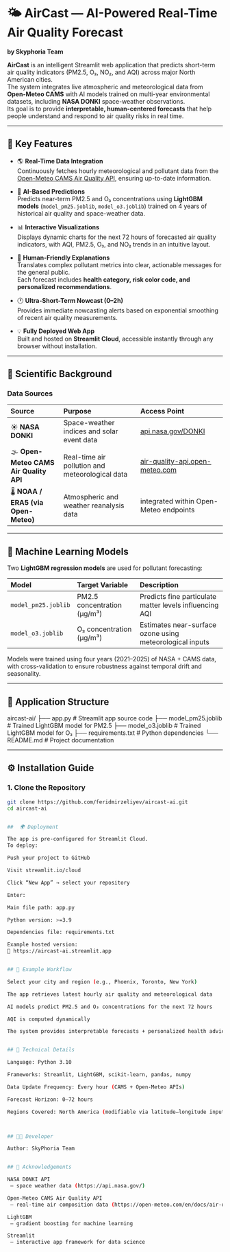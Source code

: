 # 🌤 AirCast — AI-Powered Real-Time Air Quality Forecast
**by Skyphoria Team**

**AirCast** is an intelligent Streamlit web application that predicts short-term air quality indicators (PM2.5, O₃, NO₂, and AQI) across major North American cities.  
The system integrates live atmospheric and meteorological data from **Open-Meteo CAMS** with AI models trained on multi-year environmental datasets, including **NASA DONKI** space-weather observations.  
Its goal is to provide **interpretable, human-centered forecasts** that help people understand and respond to air quality risks in real time.

---

## 🚀 Key Features

- 🌎 **Real-Time Data Integration**  
  Continuously fetches hourly meteorological and pollutant data from the [Open-Meteo CAMS Air Quality API](https://open-meteo.com/en/docs/air-quality-api), ensuring up-to-date information.

- 🤖 **AI-Based Predictions**  
  Predicts near-term PM2.5 and O₃ concentrations using **LightGBM models** (`model_pm25.joblib`, `model_o3.joblib`) trained on 4 years of historical air quality and space-weather data.

- 📊 **Interactive Visualizations**  
  Displays dynamic charts for the next 72 hours of forecasted air quality indicators, with AQI, PM2.5, O₃, and NO₂ trends in an intuitive layout.

- 💬 **Human-Friendly Explanations**  
  Translates complex pollutant metrics into clear, actionable messages for the general public.  
  Each forecast includes **health category, risk color code, and personalized recommendations**.

- 🕐 **Ultra-Short-Term Nowcast (0–2h)**  
  Provides immediate nowcasting alerts based on exponential smoothing of recent air quality measurements.

- 💡 **Fully Deployed Web App**  
  Built and hosted on **Streamlit Cloud**, accessible instantly through any browser without installation.

---

## 🧠 Scientific Background

### Data Sources

| Source | Purpose | Access Point |
|:--------|:----------|:-------------|
| ☀️ **NASA DONKI** | Space-weather indices and solar event data | [api.nasa.gov/DONKI](https://api.nasa.gov/) |
| 🌫 **Open-Meteo CAMS Air Quality API** | Real-time air pollution and meteorological data | [air-quality-api.open-meteo.com](https://open-meteo.com/en/docs/air-quality-api) |
| 🌡 **NOAA / ERA5 (via Open-Meteo)** | Atmospheric and weather reanalysis data | integrated within Open-Meteo endpoints |

---

## 🧩 Machine Learning Models

Two **LightGBM regression models** are used for pollutant forecasting:

| Model | Target Variable | Description |
|:------|:----------------|:-------------|
| `model_pm25.joblib` | PM2.5 concentration (µg/m³) | Predicts fine particulate matter levels influencing AQI |
| `model_o3.joblib` | O₃ concentration (µg/m³) | Estimates near-surface ozone using meteorological inputs |

Models were trained using four years (2021–2025) of NASA + CAMS data, with cross-validation to ensure robustness against temporal drift and seasonality.

---

## 📘 Application Structure

aircast-ai/
├── app.py # Streamlit app source code
├── model_pm25.joblib # Trained LightGBM model for PM2.5
├── model_o3.joblib # Trained LightGBM model for O₃
├── requirements.txt # Python dependencies
└── README.md # Project documentation

---

## ⚙️ Installation Guide

### 1. Clone the Repository

```bash
git clone https://github.com/feridmirzeliyev/aircast-ai.git
cd aircast-ai


##  🌍 Deployment

The app is pre-configured for Streamlit Cloud.
To deploy:

Push your project to GitHub

Visit streamlit.io/cloud

Click “New App” → select your repository

Enter:

Main file path: app.py

Python version: >=3.9

Dependencies file: requirements.txt

Example hosted version:
🔗 https://aircast-ai.streamlit.app


## 🧩 Example Workflow

Select your city and region (e.g., Phoenix, Toronto, New York)

The app retrieves latest hourly air quality and meteorological data

AI models predict PM2.5 and O₃ concentrations for the next 72 hours

AQI is computed dynamically

The system provides interpretable forecasts + personalized health advice


## 🔬 Technical Details

Language: Python 3.10

Frameworks: Streamlit, LightGBM, scikit-learn, pandas, numpy

Data Update Frequency: Every hour (CAMS + Open-Meteo APIs)

Forecast Horizon: 0–72 hours

Regions Covered: North America (modifiable via latitude–longitude input)



## 👩‍💻 Developer 

Author: SkyPhoria Team


## 🙌 Acknowledgements

NASA DONKI API
 — space weather data (https://api.nasa.gov/)

Open-Meteo CAMS Air Quality API
 — real-time air composition data (https://open-meteo.com/en/docs/air-quality-api)

LightGBM
 — gradient boosting for machine learning

Streamlit
 — interactive app framework for data science




